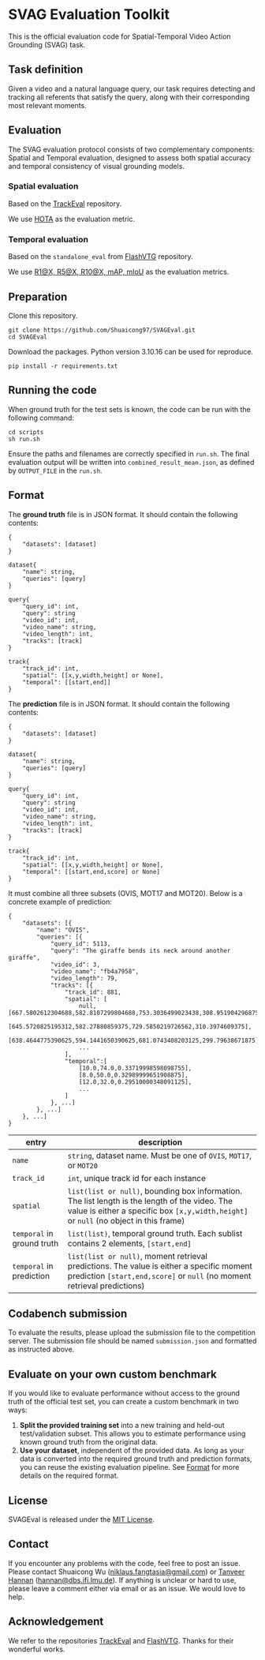 # SVAG Evaluation Toolkit
This is the official evaluation code for Spatial-Temporal Video Action Grounding (SVAG) task.
## Task definition
Given a video and a natural language query, our task requires detecting and tracking all referents that satisfy the query, along with their corresponding most relevant moments.

## Evaluation
The SVAG evaluation protocol consists of two complementary components: Spatial and Temporal evaluation, designed to assess both spatial accuracy and temporal consistency of visual grounding models.
### Spatial evaluation
Based on the [TrackEval](https://github.com/JonathonLuiten/TrackEval) repository.

We use [HOTA](TrackEval/Readme.md) as the evaluation metric.
### Temporal evaluation
Based on the `standalone_eval` from [FlashVTG](https://github.com/Zhuo-Cao/FlashVTG) repository.

We use [R1@X, R5@X, R10@X, mAP, mIoU](temporal_eval/README.md) as the evaluation metrics.
## Preparation
Clone this repository.
```
git clone https://github.com/Shuaicong97/SVAGEval.git
cd SVAGEval 
```
Download the packages. Python version 3.10.16 can be used for reproduce.
```
pip install -r requirements.txt
```

## Running the code
When ground truth for the test sets is known, the code can be run with the following command:
```
cd scripts 
sh run.sh
```
Ensure the paths and filenames are correctly specified in `run.sh`.
The final evaluation output will be written into `combined_result_mean.json`, as defined by `OUTPUT_FILE` in the `run.sh`.

## Format
The **ground truth** file is in JSON format. It should contain the following contents:
```
{
    "datasets": [dataset]
}

dataset{
    "name": string,
    "queries": [query]
}

query{
    "query_id": int,
    "query": string
    "video_id": int,
    "video_name": string,
    "video_length": int,
    "tracks": [track]
}

track{
    "track_id": int,
    "spatial": [[x,y,width,height] or None],
    "temporal": [[start,end]]
}
```
The **prediction** file is in JSON format. It should contain the following contents:
```
{
    "datasets": [dataset]
}

dataset{
    "name": string,
    "queries": [query]
}

query{
    "query_id": int,
    "query": string
    "video_id": int,
    "video_name": string,
    "video_length": int,
    "tracks": [track]
}

track{
    "track_id": int,
    "spatial": [[x,y,width,height] or None],
    "temporal": [[start,end,score] or None]
}
```

It must combine all three subsets (OVIS, MOT17 and MOT20).
Below is a concrete example of prediction:
```
{
    "datasets": [{
        "name": "OVIS",
        "queries": [{
            "query_id": 5113,
            "query": "The giraffe bends its neck around another giraffe",
            "video_id": 3,
            "video_name": "fb4a7958",
            "video_length": 79,
            "tracks": [{
                "track_id": 881,
                "spatial": [
                    null,[667.5802612304688,582.8107299804688,753.3036499023438,308.951904296875],
                    [645.5720825195312,582.27880859375,729.5850219726562,310.3974609375],
                    [638.4644775390625,594.1441650390625,681.0743408203125,299.79638671875],
                    ...
                ],
                "temporal":[
                    [10.0,74.0,0.33719998598098755],
                    [8.0,50.0,0.32989999651908875],
                    [12.0,32.0,0.29510000348091125],
                    ...
                ]
            }, ...] 
        }, ...]
    }, ...]
}
```
| entry                      | description                                                                                                                                                                             |
|----------------------------|-----------------------------------------------------------------------------------------------------------------------------------------------------------------------------------------|
| `name`                     | `string`, dataset name. Must be one of `OVIS`, `MOT17`, or `MOT20`                                                                                                                      |
| `track_id`                 | `int`, unique track id for each instance                                                                                                                                                |
| `spatial`                  | `list(list or null)`, bounding box information. The list length is the length of the video. The value is either a specific box `[x,y,width,height]` or `null` (no object in this frame) |
| `temporal` in ground truth | `list(list)`, temporal ground truth. Each sublist contains 2 elements, `[start,end]`                                                                                                    |    
| `temporal` in prediction   | `list(list or null)`, moment retrieval predictions. The value is either a specific moment prediction `[start,end,score]` or `null` (no moment retrieval predictions)                    |    


## Codabench submission
To evaluate the results, please upload the submission file to the competition server. The submission file should be named ```submission.json``` and formatted as instructed above.

## Evaluate on your own custom benchmark
If you would like to evaluate performance without access to the ground truth of the official test set, you can create a custom benchmark in two ways:
1. **Split the provided training set** into a new training and held-out test/validation subset. This allows you to estimate performance using known ground truth from the original data.
2. **Use your dataset**, independent of the provided data. As long as your data is converted into the required ground truth and prediction formats, you can reuse the existing evaluation pipeline. See [Format](#format) for more details on the required format.



## License

SVAGEval is released under the [MIT License](LICENSE).

## Contact
If you encounter any problems with the code, feel free to post an issue. Please contact Shuaicong Wu ([niklaus.fangtasia@gmail.com](mailto:niklaus.fangtasia@gmail.com)) or [Tanveer Hannan](https://www.dbs.ifi.lmu.de/cms/personen/mitarbeiter/hannan/) 
([hannan@dbs.ifi.lmu.de](mailto:hannan@dbs.ifi.lmu.de)). If anything is unclear or hard to use, please leave a comment either via email or as an issue. We would love to help.

## Acknowledgement
We refer to the repositories [TrackEval](https://github.com/JonathonLuiten/TrackEval) and [FlashVTG](https://github.com/Zhuo-Cao/FlashVTG). Thanks for their wonderful works.